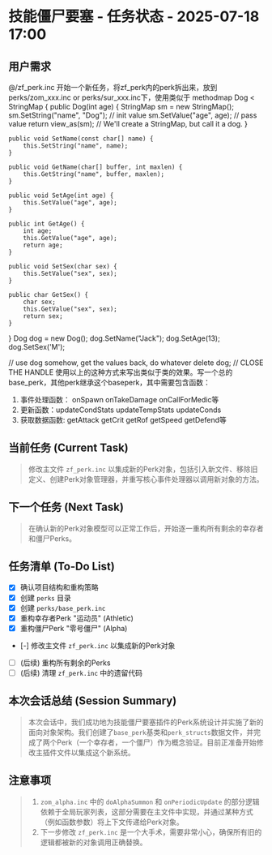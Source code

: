 # 技能僵尸要塞 - 任务状态 - 2025-07-18 17:00
## 用户需求
 @/zf_perk.inc 
开始一个新任务，将zf_perk内的perk拆出来，放到perks/zom_xxx.inc or perks/sur_xxx.inc下，使用类似于
methodmap Dog < StringMap {
    public Dog(int age) {
StringMap sm = new StringMap();
        sm.SetString("name", "Dog"); // init value
        sm.SetValue("age", age); // pass value
        return view_as<Dog>(sm); // We'll create a StringMap, but call it a dog.
    }
    
    public void SetName(const char[] name) {
        this.SetString("name", name);
    }
    
    public void GetName(char[] buffer, int maxlen) {
        this.GetString("name", buffer, maxlen);
    }
    
    public void SetAge(int age) {
        this.SetValue("age", age);
    }
    
    public int GetAge() {
        int age;
        this.GetValue("age", age);
        return age;
    }
    
    public void SetSex(char sex) {
        this.SetValue("sex", sex);
    }
    
    public char GetSex() {
        char sex;
        this.GetValue("sex", sex);
        return sex;
    }
} 
Dog dog = new Dog();
dog.SetName("Jack");
dog.SetAge(13);
dog.SetSex('M');


// use dog somehow, get the values back, do whatever
delete dog; // CLOSE THE HANDLE 
使用以上的这种方式来写出类似于类的效果。写一个总的base_perk，其他perk继承这个baseperk，其中需要包含函数：
1. 事件处理函数： onSpawn onTakeDamage onCallForMedic等
2. 更新函数：updateCondStats updateTempStats updateConds
3. 获取数据函数: getAttack getCrit getRof getSpeed getDefend等
## 当前任务 (Current Task)
> 修改主文件 `zf_perk.inc` 以集成新的Perk对象，包括引入新文件、移除旧定义、创建Perk对象管理器，并重写核心事件处理器以调用新对象的方法。

## 下一个任务 (Next Task)
> 在确认新的Perk对象模型可以正常工作后，开始逐一重构所有剩余的幸存者和僵尸Perks。

## 任务清单 (To-Do List)
- [x] 确认项目结构和重构策略
- [x] 创建 `perks` 目录
- [x] 创建 `perks/base_perk.inc`
- [x] 重构幸存者Perk "运动员" (Athletic)
- [x] 重构僵尸Perk "零号僵尸" (Alpha)
- [-] 修改主文件 `zf_perk.inc` 以集成新的Perk对象
- [ ] (后续) 重构所有剩余的Perks
- [ ] (后续) 清理 `zf_perk.inc` 中的遗留代码

## 本次会话总结 (Session Summary)
> 本次会话中，我们成功地为技能僵尸要塞插件的Perk系统设计并实施了新的面向对象架构。我们创建了`base_perk`基类和`perk_structs`数据文件，并完成了两个Perk（一个幸存者，一个僵尸）作为概念验证。目前正准备开始修改主插件文件以集成这个新系统。

## 注意事项
> 1.  `zom_alpha.inc` 中的 `doAlphaSummon` 和 `onPeriodicUpdate` 的部分逻辑依赖于全局玩家列表，这部分需要在主文件中实现，并通过某种方式（例如函数参数）将上下文传递给Perk对象。
> 2.  下一步修改 `zf_perk.inc` 是一个大手术，需要非常小心，确保所有旧的逻辑都被新的对象调用正确替换。